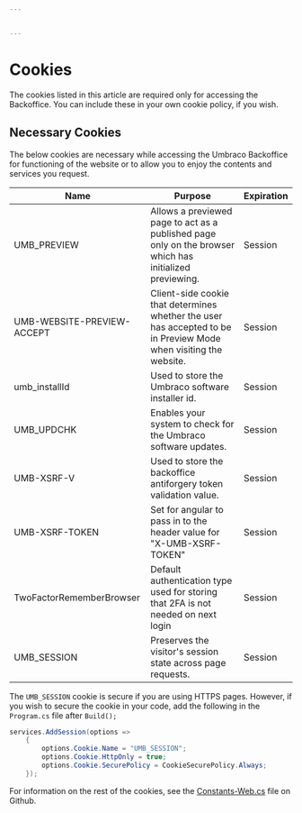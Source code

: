 ```yaml
---


---
```


# Cookies

The cookies listed in this article are required only for accessing the Backoffice. You can include these in your own cookie policy, if you wish.

## Necessary Cookies

The below cookies are necessary while accessing the Umbraco Backoffice for functioning of the website or to allow you to enjoy the contents and services you request.

| Name                       | Purpose                                                                                                           | Expiration |
|----------------------------|-------------------------------------------------------------------------------------------------------------------|------------|
| UMB_PREVIEW                | Allows a previewed page to act as a published page only on the browser which has initialized previewing.          | Session    |
| UMB-WEBSITE-PREVIEW-ACCEPT | Client-side cookie that determines whether the user has accepted to be in Preview Mode when visiting the website. | Session    |
| umb_installId              | Used to store the Umbraco software installer id.                                                                  | Session    |
| UMB_UPDCHK                 | Enables your system to check for the Umbraco software updates.                                                    | Session    |
| UMB-XSRF-V                 | Used to store the backoffice antiforgery token validation value.                                                  | Session    |
| UMB-XSRF-TOKEN             | Set for angular to pass in to the header value for "X-UMB-XSRF-TOKEN"                                             | Session    |
| TwoFactorRememberBrowser   | Default authentication type used for storing that 2FA is not needed on next login                                 | Session    |
| UMB_SESSION                | Preserves the visitor's session state across page requests.                                                       | Session    |

The `UMB_SESSION` cookie is secure if you are using HTTPS pages. However, if you wish to secure the cookie in your code, add the following in the `Program.cs` file after `Build();`

```cs
services.AddSession(options =>
    {
        options.Cookie.Name = "UMB_SESSION";
        options.Cookie.HttpOnly = true;
        options.Cookie.SecurePolicy = CookieSecurePolicy.Always;
    });
```

For information on the rest of the cookies, see the [Constants-Web.cs](https://github.com/umbraco/Umbraco-CMS/blob/v10/contrib/src/Umbraco.Core/Constants-Web.cs) file on Github.

